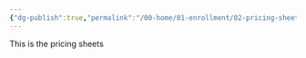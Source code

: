 ```yaml
---
{"dg-publish":true,"permalink":"/00-home/01-enrollment/02-pricing-sheets/","title":"Pricing Sheets"}
---
```


This is the pricing sheets
